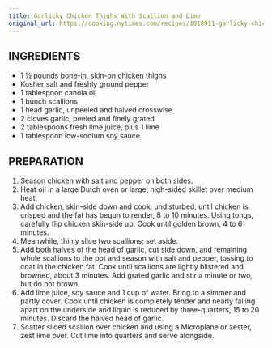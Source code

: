 ```yaml
---
title: Garlicky Chicken Thighs With Scallion and Lime
original_url: https://cooking.nytimes.com/recipes/1018911-garlicky-chicken-thighs-with-scallion-and-lime
---
```


## INGREDIENTS

* 1 ½ pounds bone-in, skin-on chicken thighs
* Kosher salt and freshly ground pepper
* 1 tablespoon canola oil
* 1 bunch scallions
* 1 head garlic, unpeeled and halved crosswise
* 2 cloves garlic, peeled and finely grated
* 2 tablespoons fresh lime juice, plus 1 lime
* 1 tablespoon low-sodium soy sauce

## PREPARATION
1. Season chicken with salt and pepper on both sides.
1. Heat oil in a large Dutch oven or large, high-sided skillet over medium heat.
1. Add chicken, skin-side down and cook, undisturbed, until chicken is crisped and the fat has begun to render, 8 to 10 minutes. Using tongs, carefully flip chicken skin-side up. Cook until golden brown, 4 to 6 minutes.
1. Meanwhile, thinly slice two scallions; set aside.
1. Add both halves of the head of garlic, cut side down, and remaining whole scallions to the pot and season with salt and pepper, tossing to coat in the chicken fat. Cook until scallions are lightly blistered and browned, about 3 minutes. Add grated garlic and stir a minute or two, but do not brown.
1. Add lime juice, soy sauce and 1 cup of water. Bring to a simmer and partly cover. Cook until chicken is completely tender and nearly falling apart on the underside and liquid is reduced by three-quarters, 15 to 20 minutes. Discard the halved head of garlic.
1. Scatter sliced scallion over chicken and using a Microplane or zester, zest lime over. Cut lime into quarters and serve alongside.